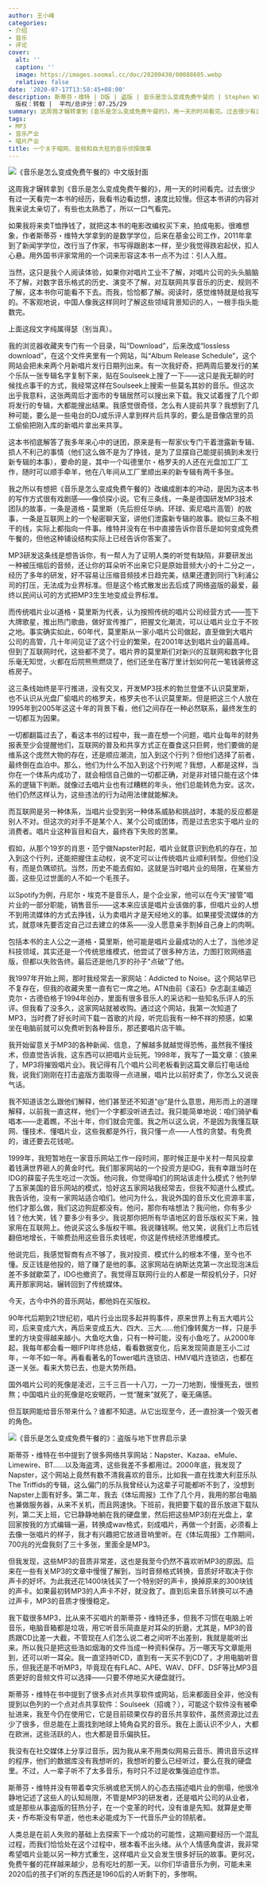 ```yaml
---
author: 王小峰
categories:
- 介绍
- 音乐
- 评论
cover:
  alt: ''
  caption: ''
  image: https://images.soomal.cc/doc/20200430/00088605.webp
  relative: false
date: '2020-07-17T13:58:45+08:00'
description: 斯蒂芬・维特 | D版 | 盗版 | 音乐是怎么变成免费午餐的 | Stephen Witt | 源自：微信公众号-只有大众没有文化 |
  版权：转载 |  平均/总评分：07.25/29
summary: 这周我才辗转拿到《音乐是怎么变成免费午餐的》，用一天的时间看完。过去很少有过一天看完一本书的经历，我看书边看边想，速度比较慢。但这本书讲的内容对我来说太亲切了，有些也太熟悉了，所以一口气看完……
tags:
- MP3
- 音乐产业
- 唱片产业
title: 一个关于暗网、音频和自大狂的音乐侦探故事
---
```


![《音乐是怎么变成免费午餐的》中文版封面](https://images.soomal.cc/doc/20200430/00088601_01.webp)





这周我才辗转拿到《音乐是怎么变成免费午餐的》，用一天的时间看完。过去很少有过一天看完一本书的经历，我看书边看边想，速度比较慢。但这本书讲的内容对我来说太亲切了，有些也太熟悉了，所以一口气看完。

如果我将来卖T恤挣钱了，就把这本书的电影改编权买下来，拍成电影。很难想象，作者斯蒂芬・维特大学拿到的是数学学位，后来在基金公司工作，2011年拿到了新闻学学位，改行当了作家，书写得跟剧本一样，至少我觉得跌宕起伏，扣人心悬。用外国书评家常用的一个词来形容这本书一点不为过：引人入胜。

当然，这只是我个人阅读体验，如果你对唱片工业不了解，对唱片公司的头头脑脑不了解，对数字音乐格式的历史、演变不了解，对互联网共享音乐的历史、规则不了解，这本书你可能看不下去。而我，恰恰都了解。阅读时，感觉维特就是给我写的。不客观地说，中国人像我这样同时了解这些领域背景知识的人，一根手指头能数完。

上面这段文字纯属得瑟（别当真）。

我的浏览器收藏夹专门有一个目录，叫“Download”，后来改成“lossless download”，在这个文件夹里有一个网站，叫“Album Release Schedule”，这个网站会把未来两个月新唱片发行日期列出来。有一次我好奇，把两周后要发行的某个乐队一张专辑名字复制下来，贴在Soulseek上搜了一下――这只是我无聊的时候找点事干的方式，我经常这样在Soulseek上搜索一些莫名其妙的音乐。但这次出乎我意料，这张两周后才面市的专辑居然可以搜出来下载。我又试着搜了几个即将发行的专辑，大都能搜出结果。我感觉很奇怪，怎么有人提前共享？我想到了几种可能，要么是一些电台的DJ或乐评人拿到样片后共享的，要么是音像店里的员工偷偷把刚入库的新唱片拿出来共享。

这本书彻底解答了我多年来心中的谜团，原来是有一帮家伙专门干着泄露新专辑、损人不利己的事情（他们这么做不是为了挣钱，是为了显摆自己能提前搞到未发行新专辑的本事），要命的是，其中一个叫德里尔・格罗夫的人还在光盘加工厂工作，随时可以顺手牵羊，他在八年间从工厂里顺出来的新专辑有两千多张。

我之所以有想把《音乐是怎么变成免费午餐的》改编成剧本的冲动，是因为这本书的写作方式很有戏剧感――像侦探小说。它有三条线，一条是德国研发MP3技术团队的故事，一条是道格・莫里斯（先后担任华纳、环球、索尼唱片高管）的故事，一条是互联网上的一个秘密聊天室，讲他们泄露新专辑的故事。貌似三条不相干的线，实际上都指向一件事。维特并没有在书中直接告诉你音乐是如何变成免费午餐的，但他这种铺设结构实际上已经告诉你答案了。

MP3研发这条线是想告诉你，有一帮人为了证明人类的听觉有缺陷，非要研发出一种被压缩后的音频，还让你的耳朵听不出来它只是原始音频大小的十二分之一，经历了多年的研发，好不容易让压缩音频技术日趋完美，结果还遭到同行飞利浦公司的打压，无法成为业界标准。但是这个格式散发出去后成了网络盗版的最爱，最终以民间认可的方式把MP3生生地变成业界标准。

而传统唱片业以道格・莫里斯为代表，认为按照传统的唱片公司经营方式――签下大牌歌星，推出热门歌曲，做好宣传推广，把握文化潮流，可以让唱片业立于不败之地。事实确实如此，60年代，莫里斯从一家小唱片公司做起，直至做到大唱片公司的高管，几十年间见证了这个行业的繁荣，在2001年达到唱片业的最高峰。但到了互联网时代，这些都不灵了。唱片界的莫里斯们对新兴的互联网和数字化音乐毫无知觉，火都在后院熊熊燃烧了，他们还坐在客厅里计划如何花一笔钱装修这栋房子。

这三条线始终是平行推进，没有交叉，开发MP3技术的勃兰登堡不认识莫里斯，也不认识从光盘厂偷唱片的格罗夫，格罗夫也不认识莫里斯。但是把这三个人放在1995年到2005年这这十年的背景下看，他们之间存在一种必然联系，最终发生的一切都互为因果。

一切都翻篇过去了，看这本书的过程中，我一直在想一个问题，唱片业每年的财务报表至少会提醒他们，互联网的普及和共享方式正在蚕食这只巨鳄，他们要做的是维系这个庞然大物的存在，还是顺应潮流，加入到这个行列？但他们选择了前者，最终倒在血泊中。那么，他们为什么不加入到这个行列呢？我想，人都是这样，当你在一个体系内成功了，就会相信自己做的一切都正确，对是非对错只能在这个体系的逻辑下判断。就像过去唱片业也有过糟糕的年头，他们总能转危为安。这次，他们仍然这样认为，这些违法的行为动用法律就能解决。

而互联网是另一种体系，当唱片业受到另一种体系威胁和挑战时，本能的反应都是别人不对。但这次的对手不是某个人、某个公司或团体，而是过去忠实于唱片业的消费者。唱片业这种盲目和自大，最终吞下失败的苦果。

假如，从那个19岁的肖恩・范宁做Napster时起，唱片业就意识到危机的存在，加入到这个行列，还能把握住主动权，说不定可以让传统唱片业顺利转型。但他们没有，而是负隅顽抗。当然，历史不能去假如，这就是当时唱片业的局限，在某些方面，这些见过世面的人不如一个毛孩子。

以Spotify为例，丹尼尔・埃克不是音乐人，是个企业家，他可以在今天“接管”唱片业的一部分职能，销售音乐――这本来应该是唱片业该做的事，但唱片业的人想不到用流媒体的方式去挣钱，认为卖唱片才是天经地义的事。如果接受流媒体的方式，就意味先要否定自己过去建立的体系――没人愿意亲手割掉自己身上的肉啊。

包括本书的主人公之一道格・莫里斯，他可能是唱片业最成功的人士了，当他涉足科技领域，其实还是一个传统思维模式，他尝试了很多种方法，力图打败网络盗版，但都以失败告终。最后还是他几岁的孙子“点破”了他。

我1997年开始上网，那时我经常去一家网站：Addicted to Noise。这个网站早已不复存在，但我的收藏夹里一直有它一席之地。ATN由前《滚石》杂志副主编迈克尔・古德伯格于1994年创办，里面有很多音乐人的采访和一些知名乐评人的乐评。但我看了没多久，这家网站就被收购。通过这个网站，我第一次知道了MP3，当时费了好长时间下载一首歌的片段，听完后我有一种不祥的预感，如果坐在电脑前就可以免费听到各种音乐，那还要唱片店干嘛。

我开始留意关于MP3的各种新闻、信息，了解越多就越觉得恐怖，虽然我不懂技术，但直觉告诉我，这东西可以把唱片业玩死。1998年，我写了一篇文章：《狼来了，MP3将摧毁唱片业》。我记得有几个唱片公司老板看到这篇文章后打电话给我，说我们刚刚在打击盗版方面取得一点进展，唱片比以前好卖了，你怎么又说丧气话。

我不知道该怎么跟他们解释，他们甚至还不知道“@”是什么意思，用形而上的道理解释，以前我一直这样，他们一个字都没听进去过。我只能简单地说：咱们骑驴看唱本――走着瞧，不出十年，你们就会完蛋。我之所以这么说，不是因为我懂互联网、懂技术、懂唱片业，这些我都是外行，我只懂一点――人性的贪婪。有免费的，谁还要去花钱呢。

1999年，我短暂地在一家音乐网站工作一段时间，那时候正是中关村一帮风投拿着钱满世界砸人的黄金时代。我们那家网站的一个投资方是IDG，我有幸跟当时在IDG的薛蛮子先生吃过一次饭。他问我，你觉得咱们的网站该走什么模式？他列举了五家美国的音乐网站的模式，恰好这五家网站我经常去，但我不知道什么模式。我告诉他，没有一家网站适合咱们。他问为什么，我说外国的音乐文化资源丰富，他们才那么做，我们这边狗屁都没有。他问，那你有啥想法？我问他，你有多少钱？他大笑，钱？要多少有多少。我说那你把所有华语地区的音乐版权买下来，独家用在互联网上。他说买这么多版权干嘛。我说赚钱啊。他又笑，说我们上市后钱翻倍地增长，干嘛费劲用这些音乐卖钱呢，你这是传统经济思维模式。

他说完后，我感觉智商有点不够了，我对投资、模式什么的根本不懂，至今也不懂。反正钱是他投的，赔了赚了是他的事。这家网站在纳斯达克第一次出现泡沫后差不多就歇菜了，IDG也撤资了。我觉得互联网行业的人都是一帮投机分子，只好离开那家网站，辗转回到了传统媒体。

今天，古今中外的音乐网站，都他妈在买版权。

90年代后期到21世纪初，唱片行业出现多起并购事件，原来世界上有五大唱片公司，后来变成六大，再后来变成五大、四大、三大……他们像转魔方一样，只是手里的方块变得越来越小。大鱼吃大鱼，只有一种可能，没有小鱼吃了。从2000年起，我每年都会看一眼IFPI年终总结，看看数据变化，后来发现简直是王小二过年，一年不如一年。再看看著名的Tower唱片连锁店、HMV唱片连锁店，也都在逐一关张。看来大势已去，也是大势所趋。

国外唱片公司的死像是凌迟，三千三百一十八刀，一刀一刀地割，慢慢死去，很煎熬；中国唱片业的死像是吃安眠药，一觉“醒来”就死了，毫无痛感。

但互联网能给音乐带来什么？谁都不知道。从它出现至今，还一直扮演一个毁灭者的角色。

![《音乐是怎么变成免费午餐的》：盗版与地下世界启示录](https://images.soomal.cc/doc/20200430/00088605_01.webp)





斯蒂芬・维特在书中提到了很多网络共享网站：Napster、Kazaa、eMule、Limewire、BT……以及海盗湾，这些我差不多都用过。2000年底，我发现了Napster，这个网站上竟然有数不清我喜欢的音乐，比如我一直在找澳大利亚乐队The Triffids的专辑，这么偏门的乐队我曾经认为这辈子可能都听不到了，没想到Napster上面有好多。第二年，我去《体坛周报》工作了几个月，我用的那台电脑也兼做服务器，从来不关机，而且网速快。下班前，我把要下载的音乐放进下载队列，第二天上班，它已静静地躺在我的硬盘里，然后把这些MP3刻在光盘上，拿回家按我的方式编辑一遍，转换成wav格式，刻成唱片，再做一个封面，必须看上去像一张唱片的样子，我才有兴趣把它放进音响里听。在《体坛周报》工作期间，700兆的光盘我刻了三十多张，里面全是MP3。

但我发现，这些MP3的音质非常差，这也是我至今仍然不喜欢听MP3的原因。后来在一些有关MP3的文章中慢慢了解到，当时音频格式转换，音质好坏取决于你声卡的好坏。为此我还花1400块钱买了一个特别好的声卡，换掉原来的300块钱的声卡。如果最初转MP3的人声卡不好，就没救了。直到后来音乐转换可以不通过声卡，MP3的音质才慢慢稳定。

我下载很多MP3，比从来不买唱片的斯蒂芬・维特还多，但我不习惯在电脑上听音乐，电脑音箱都是垃圾，用它听音乐简直是对耳朵的折磨，尤其是，MP3的音质跟CD比差一大截，不管现在人们怎么说二者之间听不出差别，我就是能听出来。所以我只是把这些浩如烟海的文件当成一种资料保存。万一哪天写文章能用到，还可以听一耳朵。我一直坚持听CD，直到有一天买不到CD了，才用电脑听音乐，但我还是不听MP3，毕竟现在有FLAC、APE、WAV、DFF、DSF等比MP3音质更好的音频文件可以选择――只要不停地买大硬盘就行。

斯蒂芬・维特在书中提到了很多点对点共享软件或网站，后来都面目全非，他没有提到以色列的一个点对点共享软件：Soulseek（招魂？），可能这个软件没有被牵扯进来，我至今仍在使用它，它是目前硕果仅存的音乐共享软件，虽然资源比过去少了很多，但总能在上面找到地球上犄角旮旯的音乐。我在上面认识不少人，大都在欧洲，这些活跃的人，也大都是音乐偏执狂。

我没有在社交媒体上分享过音乐，因为我从来不用类似网易云音乐、腾讯音乐这样的程序，他们的数据库没有我想听的，我想听的要么已经听过，要么在我的硬盘里。不过，人一辈子听不了太多音乐，有时只不过是收集强迫症作祟。

斯蒂芬・维特并没有带着幸灾乐祸或悲天悯人的心态去描述唱片业的倒塌，他很冷静地记述了这些人的认知局限，不管是MP3的研发者，还是唱片公司的从业者，或是那些从事盗版的狂热分子，在一个变革的时代，没有谁是先知。就算是史蒂夫・乔布斯没有早逝，他也未必能成为下一代音乐产业的领航者。

人类总是在前人失败的基础上去探索下一个成功的可能性，这期间要经历一个混乱过程，而我们恰恰处在这个过程中，根本看不出头绪。从个人情感角度讲，我非常希望唱片业能以另一种方式重生，这样唱片业又会发生很多好玩的故事。更何况，免费午餐的花样越来越少，总有吃吐的那一天。以你们华语音乐为例，可能未来2020后的孩子们听的东西还是1960后的人听剩下的，多惨啊。